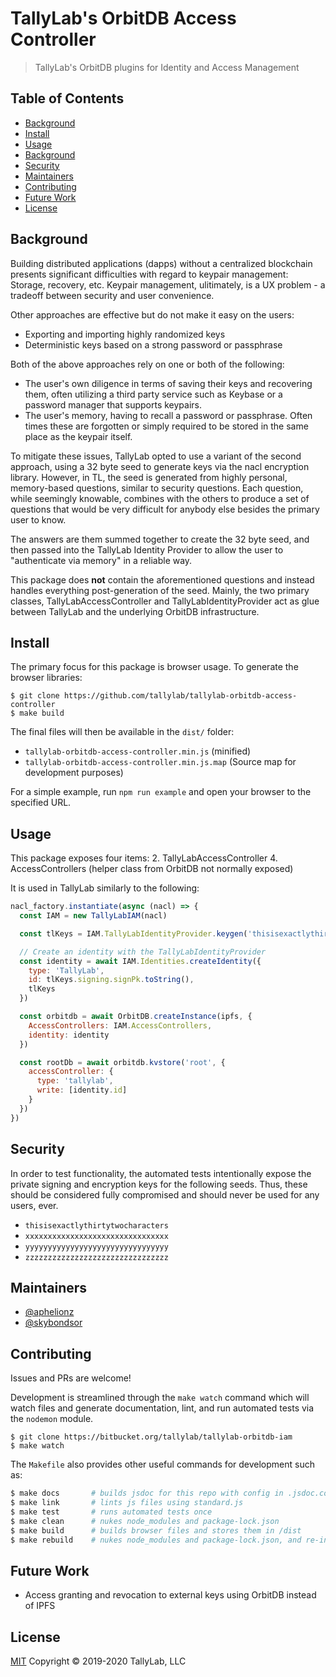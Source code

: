 # TallyLab's OrbitDB Access Controller

> TallyLab's OrbitDB plugins for Identity and Access Management

## Table of Contents

- [Background](#background)
- [Install](#install)
- [Usage](#usage)
- [Background](#background)
- [Security](#security)
- [Maintainers](#maintainers)
- [Contributing](#contributing)
- [Future Work](#future-work)
- [License](#license)


## Background

Building distributed applications (dapps) without a centralized blockchain presents
significant difficulties with regard to keypair management: Storage, recovery, etc. Keypair
management, ulitimately, is a UX problem - a tradeoff between security and user convenience.

Other approaches are effective but do not make it easy on the users:
- Exporting and importing highly randomized keys
- Deterministic keys based on a strong password or passphrase

Both of the above approaches rely on one or both of the following:
- The user's own diligence in terms of saving their keys and recovering them, often utilizing
a third party service such as Keybase or a password manager that supports keypairs.
- The user's memory, having to recall a password or passphrase. Often times these are forgotten
or simply required to be stored in the same place as the keypair itself.

To mitigate these issues, TallyLab opted to use a variant of the second approach, using a
32 byte seed to generate keys via the nacl encryption library. However, in TL, the seed is
generated from highly personal, memory-based questions, similar to security questions.
Each question, while seemingly knowable, combines with the others to produce a set of
questions that would be very difficult for anybody else besides the primary user to know.

The answers are them summed together to create the 32 byte seed, and then passed into the
TallyLab Identity Provider to allow the user to "authenticate via memory" in a reliable way.

This package does **not** contain the aforementioned questions and instead handles everything
post-generation of the seed. Mainly, the two primary classes, TallyLabAccessController and
TallyLabIdentityProvider act as glue between TallyLab and the underlying OrbitDB infrastructure.

## Install

The primary focus for this package is browser usage. To generate the browser libraries:

```
$ git clone https://github.com/tallylab/tallylab-orbitdb-access-controller
$ make build
```

The final files will then be available in the `dist/` folder:

- `tallylab-orbitdb-access-controller.min.js` (minified)
- `tallylab-orbitdb-access-controller.min.js.map` (Source map for development purposes)

For a simple example, run `npm run example` and open your browser to the specified URL.

## Usage

This package exposes four items:
2. TallyLabAccessController
4. AccessControllers (helper class from OrbitDB not normally exposed)

It is used in TallyLab similarly to the following:

```JavaScript
nacl_factory.instantiate(async (nacl) => {
  const IAM = new TallyLabIAM(nacl)

  const tlKeys = IAM.TallyLabIdentityProvider.keygen('thisisexactlythirtytwocharacters')

  // Create an identity with the TallyLabIdentityProvider
  const identity = await IAM.Identities.createIdentity({
    type: 'TallyLab',
    id: tlKeys.signing.signPk.toString(),
    tlKeys
  })

  const orbitdb = await OrbitDB.createInstance(ipfs, {
    AccessControllers: IAM.AccessControllers,
    identity: identity
  })

  const rootDb = await orbitdb.kvstore('root', {
    accessController: {
      type: 'tallylab',
      write: [identity.id]
    }
  })
})
```

## Security

In order to test functionality, the automated tests intentionally expose the private signing
and encryption keys for the following seeds. Thus, these should be considered fully
compromised and should never be used for any users, ever.

- `thisisexactlythirtytwocharacters`
- `xxxxxxxxxxxxxxxxxxxxxxxxxxxxxxxx`
- `yyyyyyyyyyyyyyyyyyyyyyyyyyyyyyyy`
- `zzzzzzzzzzzzzzzzzzzzzzzzzzzzzzzz`

## Maintainers

- [@aphelionz](https://github.com/aphelionz)
- [@skybondsor](https://github.com/skybondsor)

## Contributing

Issues and PRs are welcome!

Development is streamlined through the `make watch` command which will watch files
and generate documentation, lint, and run automated tests via the `nodemon` module.

```
$ git clone https://bitbucket.org/tallylab/tallylab-orbitdb-iam
$ make watch
```

The `Makefile` also provides other useful commands for development such as:

```bash
$ make docs       # builds jsdoc for this repo with config in .jsdoc.config.js
$ make link       # lints js files using standard.js
$ make test       # runs automated tests once
$ make clean      # nukes node_modules and package-lock.json
$ make build      # builds browser files and stores them in /dist
$ make rebuild    # nukes node_modules and package-lock.json, and re-installs dependencies
```

## Future Work

- Access granting and revocation to external keys using OrbitDB instead of IPFS

## License

[MIT](./LICENSE) Copyright © 2019-2020 TallyLab, LLC

